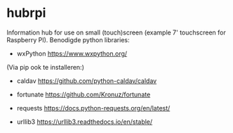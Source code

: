 # hubrpi
Information hub for use on small (touch)screen (example 7' touchscreen for Raspberry PI).
Benodigde python libraries:
- wxPython
https://www.wxpython.org/

(Via pip ook te installeren:)
- caldav
https://github.com/python-caldav/caldav

- fortunate
https://github.com/Kronuz/fortunate

- requests
https://docs.python-requests.org/en/latest/

- urllib3
https://urllib3.readthedocs.io/en/stable/
